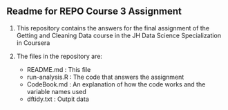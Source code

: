 
Readme for REPO Course 3 Assignment  
------------------------------------

1. This repository contains the answers for the final assignment of the Getting and Cleaning Data course in the JH Data Science Specialization in Coursera

2. The files in the repository are:
      - README.md : This file
      - run-analysis.R : The code that answers the assignment
      - CodeBook.md : An explanation of how the code works and the variable names used
      - dftidy.txt : Outpit data
